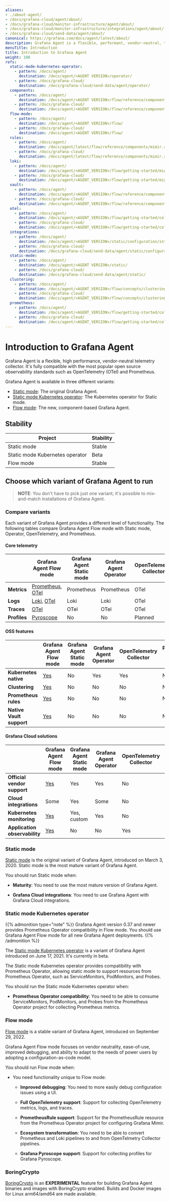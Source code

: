 ```yaml
---
aliases:
- ./about-agent/
- /docs/grafana-cloud/agent/about/
- /docs/grafana-cloud/monitor-infrastructure/agent/about/
- /docs/grafana-cloud/monitor-infrastructure/integrations/agent/about/
- /docs/grafana-cloud/send-data/agent/about/
canonical: https://grafana.com/docs/agent/latest/about/
description: Grafana Agent is a flexible, performant, vendor-neutral, telemetry collector
menuTitle: Introduction
title: Introduction to Grafana Agent
weight: 100
refs:
  static-mode-kubernetes-operator:
    - pattern: /docs/agent/
      destination: /docs/agent/<AGENT VERSION>/operator/
    - pattern: /docs/grafana-cloud/
      destination: /docs/grafana-cloud/send-data/agent/operator/
  components:
    - pattern: /docs/agent/
      destination: /docs/agent/<AGENT VERSION>/flow/reference/components/
    - pattern: /docs/grafana-cloud/
      destination: /docs/agent/<AGENT VERSION>/flow/reference/components/
  flow-mode:
    - pattern: /docs/agent/
      destination: /docs/agent/<AGENT VERSION>/flow/
    - pattern: /docs/grafana-cloud/
      destination: /docs/agent/<AGENT VERSION>/flow/
  rules:
    - pattern: /docs/agent/
      destination: /docs/agent/latest/flow/reference/components/mimir.rules.kubernetes/
    - pattern: /docs/grafana-cloud/
      destination: /docs/agent/latest/flow/reference/components/mimir.rules.kubernetes/
  loki:
    - pattern: /docs/agent/
      destination: /docs/agent/<AGENT_VERSION>/flow/getting-started/migrating-from-promtail/
    - pattern: /docs/grafana-cloud/
      destination: /docs/agent/<AGENT_VERSION>/flow/getting-started/migrating-from-promtail/
  vault:
    - pattern: /docs/agent/
      destination: /docs/agent/<AGENT_VERSION>/flow/reference/components/remote.vault/
    - pattern: /docs/grafana-cloud/
      destination: /docs/agent/<AGENT_VERSION>/flow/reference/components/remote.vault/
  otel:
    - pattern: /docs/agent/
      destination: /docs/agent/<AGENT_VERSION>/flow/getting-started/collect-opentelemetry-data/
    - pattern: /docs/grafana-cloud/
      destination: /docs/agent/<AGENT_VERSION>/flow/getting-started/collect-opentelemetry-data/
  integrations:
    - pattern: /docs/agent/
      destination: /docs/agent/<AGENT VERSION>/static/configuration/integrations/
    - pattern: /docs/grafana-cloud/
      destination: /docs/grafana-cloud/send-data/agent/static/configuration/integrations/
  static-mode:
    - pattern: /docs/agent/
      destination: /docs/agent/<AGENT VERSION>/static/
    - pattern: /docs/grafana-cloud/
      destination: /docs/grafana-cloud/send-data/agent/static/
  clustering:
    - pattern: /docs/agent/
      destination: /docs/agent/<AGENT_VERSION>/flow/concepts/clustering//
    - pattern: /docs/grafana-cloud/
      destination: /docs/agent/<AGENT_VERSION>/flow/concepts/clustering//
  prometheus:
    - pattern: /docs/agent/
      destination: /docs/agent/<AGENT_VERSION>/flow/getting-started/collect-prometheus-metrics/
    - pattern: /docs/grafana-cloud/
      destination: /docs/agent/<AGENT_VERSION>/flow/getting-started/collect-prometheus-metrics/
---
```


# Introduction to Grafana Agent

Grafana Agent is a flexible, high performance, vendor-neutral telemetry collector. It's fully compatible with the most popular open source observability standards such as OpenTelemetry (OTel) and Prometheus.

Grafana Agent is available in three different variants:

- [Static mode](ref:static-mode): The original Grafana Agent.
- [Static mode Kubernetes operator](ref:static-mode-kubernetes-operator): The Kubernetes operator for Static mode.
- [Flow mode](ref:flow-mode): The new, component-based Grafana Agent.


[Pyroscope]: https://grafana.com/docs/pyroscope/latest/configure-client/grafana-agent/go_pull
[helm chart]: https://grafana.com/docs/grafana-cloud/monitor-infrastructure/kubernetes-monitoring/configuration/config-k8s-helmchart
[sla]: https://grafana.com/legal/grafana-cloud-sla
[observability]: https://grafana.com/docs/grafana-cloud/monitor-applications/application-observability/setup#send-telemetry

## Stability

| Project | Stability |
| ------- | --------- |
| Static mode | Stable |
| Static mode Kubernetes operator | Beta |
| Flow mode | Stable |

## Choose which variant of Grafana Agent to run

> **NOTE**: You don't have to pick just one variant; it's possible to
> mix-and-match installations of Grafana Agent.

### Compare variants

Each variant of Grafana Agent provides a different level of functionality. The following tables compare Grafana Agent Flow mode with Static mode, Operator, OpenTelemetry, and Prometheus.

#### Core telemetry

|              | Grafana Agent Flow mode  | Grafana Agent Static mode | Grafana Agent Operator | OpenTelemetry Collector | Prometheus Agent mode |
|--------------|--------------------------|---------------------------|------------------------|-------------------------|-----------------------|
| **Metrics**  | [Prometheus](ref:prometheus), [OTel](ref:otel) | Prometheus                | Prometheus             | OTel                    | Prometheus            |
| **Logs**     | [Loki](ref:loki), [OTel](ref:otel)       | Loki                      | Loki                   | OTel                    | No                    |
| **Traces**   | [OTel](ref:otel)                 | OTel                      | OTel                   | OTel                    | No                    |
| **Profiles** | [Pyroscope][]            | No                        | No                     | Planned                 | No                    |

#### **OSS features**

|                          | Grafana Agent Flow mode | Grafana Agent Static mode | Grafana Agent Operator | OpenTelemetry Collector | Prometheus Agent mode |
|--------------------------|-------------------------|---------------------------|------------------------|-------------------------|-----------------------|
| **Kubernetes native**    | [Yes][helm chart]       | No                        | Yes                    | Yes                     | No                    |
| **Clustering**           | [Yes](ref:clustering)       | No                        | No                     | No                      | No                    |
| **Prometheus rules**     | [Yes](ref:rules)            | No                        | No                     | No                      | No                    |
| **Native Vault support** | [Yes](ref:vault)            | No                        | No                     | No                      | No                    |

#### Grafana Cloud solutions

|                               | Grafana Agent Flow mode | Grafana Agent Static mode | Grafana Agent Operator | OpenTelemetry Collector | Prometheus Agent mode |
|-------------------------------|-------------------------|---------------------------|------------------------|-------------------------|-----------------------|
| **Official vendor support**   | [Yes][sla]              | Yes                       | Yes                    | No                      | No                    |
| **Cloud integrations**        | Some                    | Yes                       | Some                   | No                      | No                    |
| **Kubernetes monitoring**     | [Yes][helm chart]       | Yes, custom               | Yes                    | No                      | Yes, custom           |
| **Application observability** | [Yes][observability]    | No                        | No                     | Yes                     | No                    |

### Static mode

[Static mode](ref:static-mode) is the original variant of Grafana Agent, introduced on March 3, 2020.
Static mode is the most mature variant of Grafana Agent.

You should run Static mode when:

* **Maturity**: You need to use the most mature version of Grafana Agent.

* **Grafana Cloud integrations**: You need to use Grafana Agent with Grafana Cloud integrations.

### Static mode Kubernetes operator

{{% admonition type="note" %}}
Grafana Agent version 0.37 and newer provides Prometheus Operator compatibility in Flow mode.
You should use Grafana Agent Flow mode for all new Grafana Agent deployments.
{{% /admonition %}}

The [Static mode Kubernetes operator](ref:static-mode-kubernetes-operator) is a variant of Grafana Agent introduced on June 17, 2021. It's currently in beta.

The Static mode Kubernetes operator provides compatibility with Prometheus Operator,
allowing static mode to support resources from Prometheus Operator, such as ServiceMonitors, PodMonitors, and Probes.

You should run the Static mode Kubernetes operator when:

* **Prometheus Operator compatibility**: You need to be able to consume
  ServiceMonitors, PodMonitors, and Probes from the Prometheus Operator project
  for collecting Prometheus metrics.

### Flow mode

[Flow mode](ref:flow-mode) is a stable variant of Grafana Agent, introduced on September 29, 2022.

Grafana Agent Flow mode focuses on vendor neutrality, ease-of-use,
improved debugging, and ability to adapt to the needs of power users by adopting a configuration-as-code model.

You should run Flow mode when:

* You need functionality unique to Flow mode:

  * **Improved debugging**: You need to more easily debug configuration issues using a UI.

  * **Full OpenTelemetry support**: Support for collecting OpenTelemetry metrics, logs, and traces.

  * **PrometheusRule support**: Support for the PrometheusRule resource from the Prometheus Operator project for configuring Grafana Mimir.

  * **Ecosystem transformation**: You need to be able to convert Prometheus and Loki pipelines to and from OpenTelmetry Collector pipelines.

  * **Grafana Pyroscope support**: Support for collecting profiles for Grafana Pyroscope.

### BoringCrypto

[BoringCrypto](https://pkg.go.dev/crypto/internal/boring) is an **EXPERIMENTAL** feature for building Grafana Agent
binaries and images with BoringCrypto enabled. Builds and Docker images for Linux arm64/amd64 are made available.

